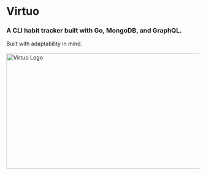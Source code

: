 # Virtuo 
### A CLI habit tracker built with Go, MongoDB, and GraphQL.
Built with adaptability in mind.<br>
  <br>
<img src="blob/magicpattern-4fF44tm4hpM-unsplash.jpg" alt="Virtuo Logo" height="300" width="1000"/>
